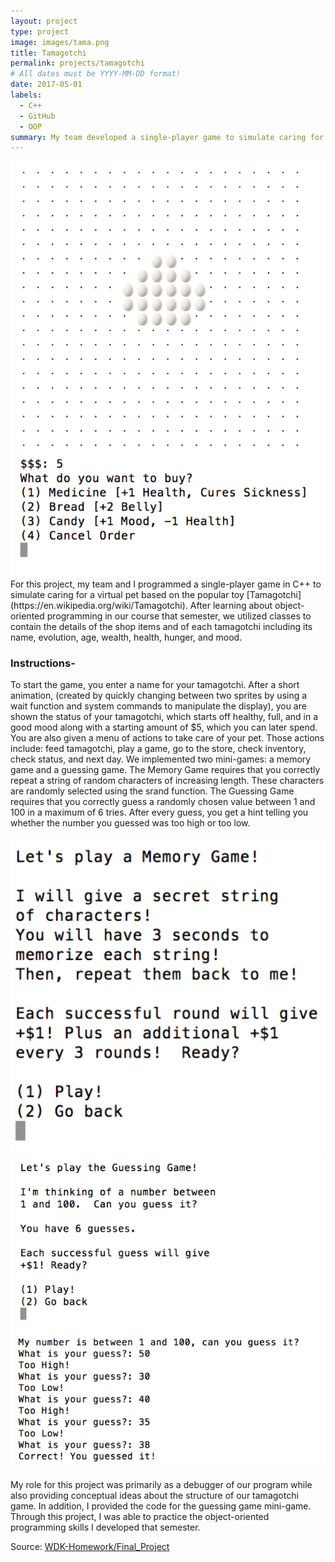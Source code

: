 ```yaml
---
layout: project
type: project
image: images/tama.png
title: Tamagotchi
permalink: projects/tamagotchi
# All dates must be YYYY-MM-DD format!
date: 2017-05-01
labels:
  - C++
  - GitHub
  - OOP
summary: My team developed a single-player game to simulate caring for a virtual pet for a final project in EE 205.
---
```


<img class="ui medium right floated rounded image" src="../images/egg.png">
For this project, my team and I programmed a single-player game in C++ to simulate caring for a virtual pet based on the popular toy [Tamagotchi](https://en.wikipedia.org/wiki/Tamagotchi).  After learning about object-oriented programming in our course that semester, we utilized classes to contain the details of the shop items and of each tamagotchi including its name, evolution, age, wealth, health, hunger, and mood. 

### Instructions-
To start the game, you enter a name for your tamagotchi.  After a short animation, (created by quickly changing between two sprites by using a wait function and system commands to manipulate the display), you are shown the status of your tamagotchi, which starts off healthy, full, and in a good mood along with a starting amount of $5, which you can later spend.  You are also given a menu of actions to take care of your pet.  Those actions include: feed tamagotchi, play a game, go to the store, check inventory, check status, and next day.  We implemented two mini-games: a memory game and a guessing game.  The Memory Game requires that you correctly repeat a string of random characters of increasing length.  These characters are randomly selected using the srand function.  The Guessing Game requires that you correctly guess a randomly chosen value between 1 and 100 in a maximum of 6 tries.  After every guess, you get a hint telling you whether the number you guessed was too high or too low.  
<div class="ui medium rounded images">
  <img class="ui image" src="../images/game2.png">
  <img class="ui image" src="../images/game1.png">
</div>

My role for this project was primarily as a debugger of our program while also providing conceptual ideas about the structure of our tamagotchi game.  In addition, I provided the code for the guessing game mini-game.  Through this project, I was able to practice the object-oriented programming skills I developed that semester.  

Source: <a href="https://github.com/kekupua/WDK-Homework/tree/master/Final%20Project"><i class="large github icon"></i>WDK-Homework/Final_Project</a>
